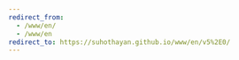 ```yaml
---
redirect_from:
  - /www/en/
  - /www/en
redirect_to: https://suhothayan.github.io/www/en/v5%2E0/
---
```

